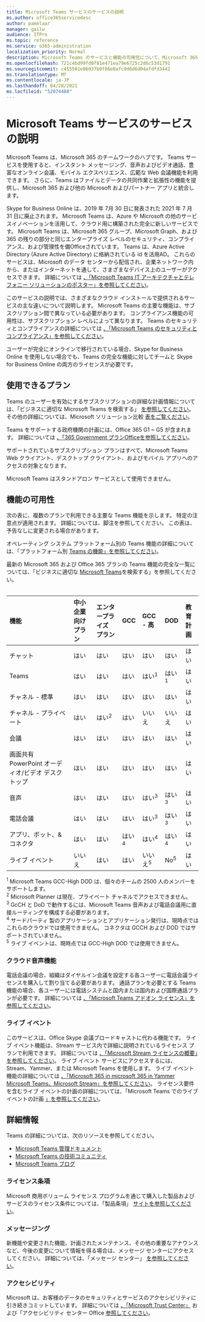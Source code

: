 ```yaml
---
title: Microsoft Teams サービスのサービスの説明
ms.author: office365servicedesc
author: pamelaar
manager: gailw
audience: ITPro
ms.topic: reference
ms.service: o365-administration
localization_priority: Normal
description: Microsoft Teams のサービスと機能の可用性について、Microsoft 365 プランおよび 365 プランOffice説明します。
ms.openlocfilehash: 721c4bd99fd8f81e471ea79e6725c2d6c53d1791
ms.sourcegitcommit: c455501e86037b0f86e0afc9d6d6d04afdfd3442
ms.translationtype: MT
ms.contentlocale: ja-JP
ms.lasthandoff: 04/28/2021
ms.locfileid: "52074488"
---
```

# <a name="microsoft-teams-service-description"></a>Microsoft Teams サービスのサービスの説明

Microsoft Teams は、Microsoft 365 のチームワークのハブです。 Teams サービスを使用すると、インスタント メッセージング、音声およびビデオ通話、豊富なオンライン会議、モバイル エクスペリエンス、広範な Web 会議機能を利用できます。 さらに、Teams はファイルとデータの共同作業と拡張性の機能を提供し、Microsoft 365 および他の Microsoft およびパートナー アプリと統合します。

Skype for Business Online は、2019 年 7[](https://techcommunity.microsoft.com/t5/Microsoft-Teams-Blog/Skype-for-Business-Online-to-Be-Retired-in-2021/ba-p/777833)月 30 日に発表された 2021 年 7 月 31 日に廃止されます。 Microsoft Teams は、Azure や Microsoft の他のサービスイノベーションを活用して、クラウド用に構築された完全に新しいサービスです。 Microsoft Teams は、Microsoft 365 グループ、Microsoft Graph、および 365 の残りの部分と同じエンタープライズ レベルのセキュリティ、コンプライアンス、および管理性を備Officeされています。 Teams は、Azure Active Directory (Azure Active Directory) に格納されている id を活用AD。 これらのサービスは、Microsoft のデータ センターから配信され、企業ネットワーク内から、またはインターネットを通して、さまざまなデバイス上のユーザーがアクセスできます。 詳細については [、「Microsoft Teams IT アーキテクチャとテレフォニー ソリューションのポスター」を参照してください](/microsoftteams/teams-architecture-solutions-posters)。

このサービスの説明では、さまざまなクラウド インストールで提供されるサービスの主な違いについて説明します。 Microsoft Teams の主要な機能は、サブスクリプション間で異なっている必要があります。 コンプライアンス機能の可用性は、サブスクリプション レベルによって異なります。 Teams のセキュリティとコンプライアンスの詳細については [、「Microsoft Teams のセキュリティとコンプライアンス」を参照してください](/microsoftteams/security-compliance-overview)。

ユーザーが完全にオンラインで移行されている場合、Skype for Business Online を使用しない場合でも、Teams の完全な機能に対してチームと Skype for Business Online の両方のライセンスが必要です。

## <a name="available-plans"></a>使用できるプラン

Teams のユーザーを有効にするサブスクリプションの詳細な計画情報については、「ビジネスに適切な Microsoft Teams を検索する」 [を参照してください](https://www.microsoft.com/microsoft-teams/compare-microsoft-teams-options)。 その他の詳細については、Microsoft ソリューション比較 [表をご覧ください](https://go.microsoft.com/fwlink/?linkid=2139145)。

Teams をサポートする政府機関の計画には、Office 365 G1 ~ G5 が含まれます。 詳細については [、「365 Government プランOfficeを参照してください](https://www.microsoft.com/microsoft-365/government/compare-office-365-government-plans)。

サポートされているサブスクリプション プランはすべて、Microsoft Teams Web クライアント、デスクトップ クライアント、およびモバイル アプリへのアクセスの対象となります。

Microsoft Teams はスタンドアロン サービスとして使用できません。

## <a name="feature-availability"></a>機能の可用性

次の表に、複数のプランで利用できる主要な Teams 機能を示します。 特定の注意点が適用されます。 詳細については、脚注を参照してください。 この表は、予告なしに変更される場合があります。

オペレーティング システム プラットフォーム別の Teams 機能の詳細については、「プラットフォーム別 [Teams の機能」を参照してください](https://aka.ms/teamsfeaturesbyplatform)。

最新の Microsoft 365 および Office 365 プランの Teams 機能の完全な一覧については、「ビジネスに適切な [Microsoft Teams](https://www.microsoft.com/microsoft-teams/compare-microsoft-teams-options)を検索する」を参照してください。<br><br>

| 機能 | 中小企業向けプラン | エンタープライズ プラン | GCC | GCC - 高 | DOD | 教育計画 |
|:-----|:-----|:-----|:-----|:-----|:-----|:-----|
|チャット  <br/> |はい  <br/> |はい  <br/> |はい  <br/> |はい  <br/> |はい  <br/> |はい  <br/> |
|Teams  <br/> |はい <br/> |はい <br/> |はい <br/> |はい<sup>1</sup>  <br/> |はい<sup>1</sup>  <br/> |はい  <br/> |
|チャネル - 標準  <br/> |はい  <br/> |はい  <br/> |はい  <br/> |はい  <br/> |はい  <br/> |はい  <br/> |
|チャネル - プライベート  <br/> |はい  <br/> |はい<sup>2</sup>  <br/> |はい <br/> |いいえ  <br/> |いいえ <br/> |はい  <br/> |
|会議  <br/> |はい  <br/> |はい  <br/> |はい  <br/> |はい  <br/> |はい  <br/> |はい  <br/> |
|画面共有 PowerPoint オーディオ/ビデオ デスクトップ <br/> |はい  <br/> |はい  <br/> |はい  <br/> |はい  <br/> |はい  <br/> |はい  <br/> |
|音声  <br/> |はい  <br/> |はい  <br/> |はい  <br/> |はい<sup>3</sup>  <br/> |はい<sup>3</sup>  <br/> |はい  <br/> |
|電話会議  <br/> |はい  <br/> |はい  <br/> |はい  <br/> |はい<sup>3</sup>  <br/> |はい<sup>3</sup>  <br/> |はい  <br/> |
|アプリ、ボット、& コネクタ  <br/> |はい  <br/> |はい  <br/> |はい<sup>4</sup>  <br/> |はい<sup>4</sup>  <br/> |はい<sup>4</sup>  <br/> |はい  <br/> |
|ライブ イベント  <br/> |いいえ  <br/> |はい  <br/> |はい  <br/> |いいえ<sup>5</sup>  <br/> |No<sup>5</sup>  <br/> |はい  <br/> |

<sup>1</sup> Microsoft Teams GCC-High DOD は、個々のチームの 2500 人のメンバーをサポートします。<br/>
<sup>2</sup> Microsoft Planner は現在、プライベート チャネルでアクセスできません。<br/>
<sup>3</sup> GcCH と DoD で動作するには、Microsoft Teams 音声および電話会議用に直接ルーティングを構成する必要があります。<br/>
<sup>4</sup> サードパーティ 製のアプリケーションとアプリケーション発行は、現時点ではこれらのクラウドでは使用できません。 コネクタは GCCH および DOD ではサポートされていません。<br/>
<sup>5</sup> ライブ イベントは、現時点では GCC-High DOD では使用できません。<br/>

### <a name="cloud-voice-features"></a>クラウド音声機能

電話会議の場合、組織はダイヤルイン会議を設定する各ユーザーに電話会議ライセンスを購入して割り当てる必要があります。 通話プランを必要とする Teams 機能の場合、各ユーザーには電話システムと国内または国内および国際通話プランが必要です。 詳細については [、「Microsoft Teams アドオン ライセンス」を参照してください](/microsoftteams/teams-add-on-licensing/microsoft-teams-add-on-licensing)。

### <a name="live-events"></a>ライブ イベント

このサービスは、Office Skype 会議ブロードキャストに代わる機能です。 ライブ イベント機能は、Stream サービス内で詳細に説明されているライセンス プランで利用できます。 詳細については [、「Microsoft Stream ライセンスの概要」を参照してください](/stream/license-overview)。 ライブ イベント サービスにアクセスするには、Stream、Yammer、または Microsoft Teams を使用します。 ライブ イベント機能の詳細については [、「Microsoft 365 in microsoft 365 in Yammer Microsoft Teams、Microsoft Stream」を参照してください](/stream/live-event-m365)。 ライセンス要件を含むライブ イベントの計画の詳細については、「Microsoft Teams でのライブ イベントの計画 [」を参照してください](/microsoftteams/teams-live-events/plan-for-teams-live-events)。

## <a name="learn-more"></a>詳細情報

Teams の詳細については、次のリソースを参照してください。
 
- [Microsoft Teams 管理ドキュメント](/MicrosoftTeams)
- [Microsoft Teams の技術コミュニティ](https://techcommunity.microsoft.com/t5/microsoft-teams/ct-p/MicrosoftTeams)
- [Microsoft Teams ブログ](https://aka.ms/TeamsBlog)

### <a name="licensing-terms"></a>ライセンス条項

Microsoft 商用ボリューム ライセンス プログラムを通じて購入した製品およびサービスのライセンス条件については、「製品条項」 [サイトを参照してください](https://www.microsoft.com/licensing/terms/)。 

### <a name="messaging"></a>メッセージング 

新機能や変更された機能、計画されたメンテナンス、その他の重要なアナウンスなど、今後の変更について情報を得る場合は、メッセージ センターにアクセスしてください。 詳細については、「メッセージ センター」 [を参照してください](/microsoft-365/admin/manage/message-center)。

### <a name="accessibility"></a>アクセシビリティ

Microsoft は、お客様のデータのセキュリティとサービスのアクセシビリティに引き続きコミットしています。 詳細については [、「Microsoft Trust Center」](https://www.microsoft.com/trust-center) および「アクセシビリティ センター Office [参照してください](https://support.office.com/article/ecab0fcf-d143-4fe8-a2ff-6cd596bddc6d)。
